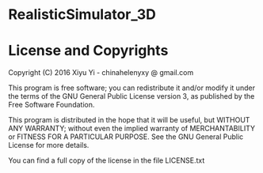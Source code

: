 # RealisticSimulator_3D

# License and Copyrights

Copyright (C) 2016 Xiyu Yi - chinahelenyxy @ gmail.com

This program is free software; you can redistribute it and/or modify it under the terms of the GNU General Public License version 3, as published by the Free Software Foundation.

This program is distributed in the hope that it will be useful, but WITHOUT ANY WARRANTY; without even the implied warranty of MERCHANTABILITY or FITNESS FOR A PARTICULAR PURPOSE. See the GNU General Public License for more details.

You can find a full copy of the license in the file LICENSE.txt
